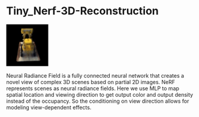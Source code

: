 # Tiny_Nerf-3D-Reconstruction
![Alt Text](3D.gif)


Neural Radiance Field is a fully connected neural network that creates a novel view of complex 3D scenes based on partial 2D images. NeRF represents scenes as neural radiance fields. Here we use MLP to map spatial location and viewing direction to get output color and output density instead of the occupancy. So the conditioning on view direction allows for modeling view-dependent effects.
